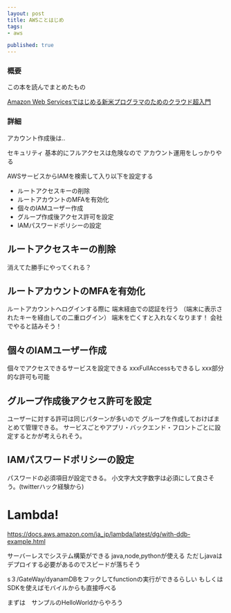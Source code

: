 ```yaml
---
layout: post
title: AWSことはじめ
tags:
- aws

published: true
---
```


### 概要

この本を読んでまとめたもの

<a href="https://www.amazon.co.jp/dp/479814469X/" target="_blank">Amazon Web Servicesではじめる新米プログラマのためのクラウド超入門</a>

### 詳細

アカウント作成後は..

セキュリティ
基本的にフルアクセスは危険なので
アカウント運用をしっかりやる

AWSサービスからIAMを検索して入り以下を設定する

* ルートアクセスキーの削除
* ルートアカウントのMFAを有効化
* 個々のIAMユーザー作成
* グループ作成後アクセス許可を設定
* IAMパスワードポリシーの設定

## ルートアクセスキーの削除
消えてた勝手にやってくれる？

## ルートアカウントのMFAを有効化
ルートアカウントへログインする際に
端末経由での認証を行う
（端末に表示されたキーを経由しての二重ログイン）
端末を亡くすと入れなくなります！
会社でやると詰みそう！

## 個々のIAMユーザー作成
個々でアクセスできるサービスを設定できる
xxxFullAccessもできるし
xxx部分的な許可も可能

## グループ作成後アクセス許可を設定

ユーザーに対する許可は同じパターンが多いので
グループを作成しておけばまとめて管理できる。
サービスごとやアプリ・バックエンド・フロントごとに設定するとかが考えられそう。

## IAMパスワードポリシーの設定

パスワードの必須項目が設定できる。
小文字大文字数字は必須にして良さそう。(twitterハック経験から)

# Lambda!

https://docs.aws.amazon.com/ja_jp/lambda/latest/dg/with-ddb-example.html

サーバーレスでシステム構築ができる
java,node,pythonが使える
ただしjavaはデプロイする必要があるのでスピードが落ちそう

s３/GateWay/dyanamDBをフックしてfunctionの実行ができるらしい
もしくはSDKを使えばモバイルからも直接呼べる

まずは　サンプルのHelloWorldからやろう

